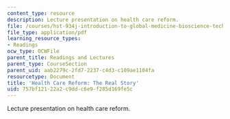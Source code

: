 ```yaml
---
content_type: resource
description: Lecture presentation on health care reform.
file: /courses/hst-934j-introduction-to-global-medicine-bioscience-technologies-disparities-strategies-spring-2010/757bf12122a2c9ddc6e9f285d169fe5c_MITHST_934JS10_lecture4.pdf
file_type: application/pdf
learning_resource_types:
- Readings
ocw_type: OCWFile
parent_title: Readings and Lectures
parent_type: CourseSection
parent_uid: aab2279c-2fd7-2237-c4d3-c109ae1104fa
resourcetype: Document
title: 'Health Care Reform: The Real Story'
uid: 757bf121-22a2-c9dd-c6e9-f285d169fe5c
---
```

Lecture presentation on health care reform.

